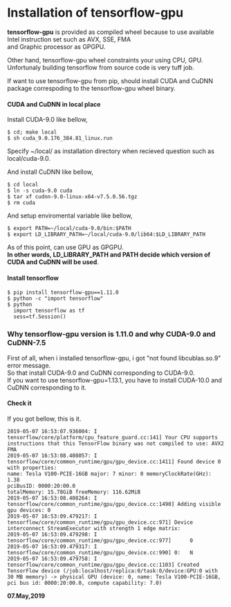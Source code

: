 # Installation of tensorflow-gpu

**tensorflow-gpu** is provided as compiled wheel because to use available Intel instruction set such as AVX, SSE, FMA  
and Graphic processor as GPGPU.  

Other hand, tensorflow-gpu wheel constraints your using CPU, GPU.  
Unfortunaly building tensorflow from source code is very tuff job.  

If want to use tensorflow-gpu from pip, should install CUDA and CuDNN package correspoding to the tensorflow-gpu wheel binary.  

#### CUDA and CuDNN in local place
Install CUDA-9.0 like bellow,  
```
$ cd; make local
$ sh cuda_9.0.176_384.81_linux.run
```
Specify ~/local/ as installation directory when recieved question such as local/cuda-9.0.  

And install CuDNN like bellow,  
```
$ cd local
$ ln -s cuda-9.0 cuda
$ tar xf cudnn-9.0-linux-x64-v7.5.0.56.tgz
$ rm cuda
```

And setup enviromental variable like bellow,  
```
$ export PATH=~/local/cuda-9.0/bin:$PATH
$ export LD_LIBRARY_PATH=~/local/cuda-9.0/lib64:$LD_LIBRARY_PATH
```
As of this point, can use GPU as GPGPU.  
**In other words, LD_LIBRARY_PATH and PATH decide which version of CUDA and CuDNN will be used**.  

#### Install tensorflow
```
$ pip install tensorflow-gpu==1.11.0
$ python -c "import tensorflow"
$ python
  import tensorflow as tf
  sess=tf.Session()
```
### Why tensorflow-gpu version is 1.11.0 and why CUDA-9.0 and CuDNN-7.5 

First of all, when i installed tensorflow-gpu, i got "not found libcublas.so.9" error message.  
So that install CUDA-9.0 and CuDNN corresponding to CUDA-9.0.  
If you want to use tensorflow-gpu=1.13.1, you have to install CUDA-10.0 and CuDNN corresponding to it.  

#### Check it  
If you got bellow, this is it.  
```
2019-05-07 16:53:07.936004: I tensorflow/core/platform/cpu_feature_guard.cc:141] Your CPU supports instructions that this TensorFlow binary was not compiled to use: AVX2 FMA
2019-05-07 16:53:08.408057: I tensorflow/core/common_runtime/gpu/gpu_device.cc:1411] Found device 0 with properties:
name: Tesla V100-PCIE-16GB major: 7 minor: 0 memoryClockRate(GHz): 1.38
pciBusID: 0000:20:00.0
totalMemory: 15.78GiB freeMemory: 116.62MiB
2019-05-07 16:53:08.408264: I tensorflow/core/common_runtime/gpu/gpu_device.cc:1490] Adding visible gpu devices: 0
2019-05-07 16:53:09.479217: I tensorflow/core/common_runtime/gpu/gpu_device.cc:971] Device interconnect StreamExecutor with strength 1 edge matrix:
2019-05-07 16:53:09.479298: I tensorflow/core/common_runtime/gpu/gpu_device.cc:977]      0
2019-05-07 16:53:09.479317: I tensorflow/core/common_runtime/gpu/gpu_device.cc:990] 0:   N
2019-05-07 16:53:09.479758: I tensorflow/core/common_runtime/gpu/gpu_device.cc:1103] Created TensorFlow device (/job:localhost/replica:0/task:0/device:GPU:0 with 30 MB memory) -> physical GPU (device: 0, name: Tesla V100-PCIE-16GB, pci bus id: 0000:20:00.0, compute capability: 7.0)
```

**07.May,2019**
